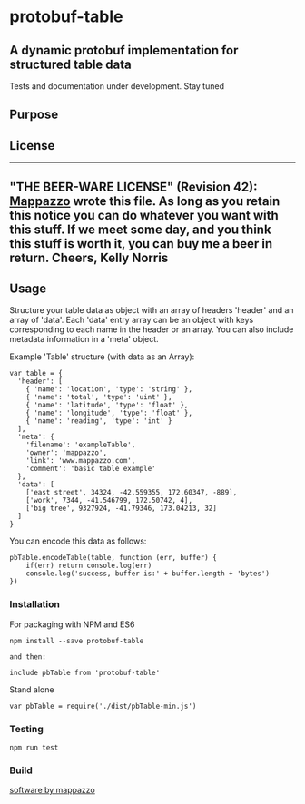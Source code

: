 
# protobuf-table
## A dynamic protobuf implementation for structured table data

Tests and documentation under development. Stay tuned

## Purpose

## License
 ----------------------------------------------------------------------------
 "THE BEER-WARE LICENSE" (Revision 42):
 [Mappazzo](mailto:info@mappazzo.com) wrote this file. As long as you retain this notice you
 can do whatever you want with this stuff. If we meet some day, and you think
 this stuff is worth it, you can buy me a beer in return. Cheers, Kelly Norris
 ----------------------------------------------------------------------------

## Usage

Structure your table data as object with an array of headers 'header' and an array of 'data'. Each 'data' entry array can be an object with keys corresponding to each name in the header or an array.
You can also include metadata information in a 'meta' object.

Example 'Table' structure (with data as an Array):

    var table = {
      'header': [
        { 'name': 'location', 'type': 'string' },
        { 'name': 'total', 'type': 'uint' },
        { 'name': 'latitude', 'type': 'float' },
        { 'name': 'longitude', 'type': 'float' },
        { 'name': 'reading', 'type': 'int' }
      ],
      'meta': {
        'filename': 'exampleTable',
        'owner': 'mappazzo',
        'link': 'www.mappazzo.com',
        'comment': 'basic table example'
      },
      'data': [
        ['east street', 34324, -42.559355, 172.60347, -889],
        ['work', 7344, -41.546799, 172.50742, 4],
        ['big tree', 9327924, -41.79346, 173.04213, 32]
      ]
    }

You can encode this data as follows:

    pbTable.encodeTable(table, function (err, buffer) {
        if(err) return console.log(err)
        console.log('success, buffer is:' + buffer.length + 'bytes')
    })

### Installation

For packaging with NPM and ES6

    npm install --save protobuf-table

    and then:

    include pbTable from 'protobuf-table'

Stand alone

    var pbTable = require('./dist/pbTable-min.js')

### Testing

    npm run test

### Build

[software by mappazzo](https://www.mappazzo.com)
